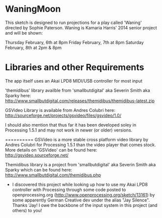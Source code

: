 WaningMoon
==========
This sketch is designed to run projections for a play called 'Waning' directed by Sophie Paterson.  Waning is Kamaria Harris' 2014 senior project and will be shown:

Thursday February, 6th at 8pm
Friday February, 7th at 8pm
Saturday February, 8th at 2pm & 8pm


Libraries and other Requirements
================================
The app itself uses an Akai LPD8 MIDI/USB controller for most input

'themidibus' library availble from 'smallbutdigital' aka Severin Smith aka Sparky here: http://www.smallbutdigital.com/releases/themidibus/themidibus-latest.zip

GSVideo Library is available from Andres Colubri here: http://sourceforge.net/projects/gsvideo/files/gsvideo/1.0/

I should also mention that thus far it has been developed soley in Processing 1.5.1 and may not work in newer (or older) versions.




==========
GSVideo is a more stable cross platform video library by Andres Colubri for Processing 1.5.1 than the video player that comes stock.  More details on 'GSVideo' can be found here: 
http://gsvideo.sourceforge.net/

Themidibus library is a project from 'smallbutdigital' aka Severin Smith aka Sparky which can be found here: 
http://www.smallbutdigital.com/themidibus.php 

- I discovered this project while looking up how to use my Akai LPD8 controller with Processing through some code posted to openprocessing.org (http://www.openprocessing.org/sketch/13161) by some apparently German Creative dev under the alias "Jay Silence".  Thanks 'Jay!  I owe the backbone of the input system in this project (and others) to you!
